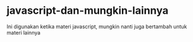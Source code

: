 # javascript-dan-mungkin-lainnya
Ini digunakan ketika materi javascript, mungkin nanti juga bertambah untuk materi lainnya
